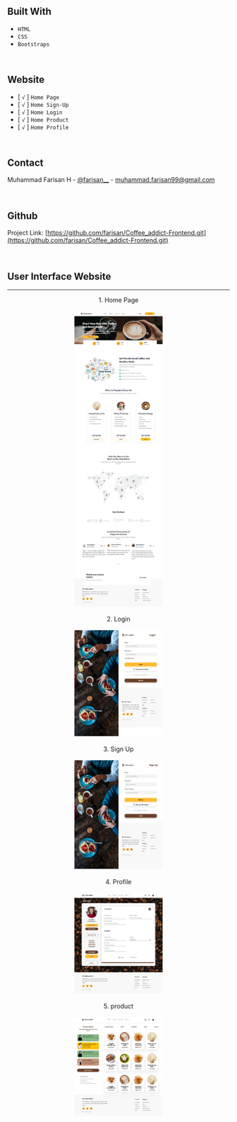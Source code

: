 ## Built With

- `HTML`
- `CSS`
- `Bootstraps`

<br>

## Website

- [ ``√`` ] `Home Page`
- [ ``√`` ] `Home Sign-Up`
- [ ``√`` ] `Home Login`
- [ ``√`` ] `Home Product`
- [ ``√`` ] `Home Profile`

<br>

## Contact

Muhammad Farisan H - [@farisan\_\_](https://instagram.com/farisan99__) - muhammad.farisan99@gmail.com

<br>

## Github

Project Link: [https://github.com/farisan/Coffee_addict-Frontend.git](https://github.com/farisan/Coffee_addict-Frontend.git)

<br>

## User Interface Website

<hr>
<div align="center">
1. Home Page
<br>
<br>
<img width="200" src="Screenshot/Home_ss.png" alt="Home page">
<div>

<br>
<div align="center">
2. Login
<br>
<br>
<img width="200" src="Screenshot/login_ss.png" alt="Home page">
<div>

<br>
<div align="center">
3. Sign Up
<br>
<br>
<img width="200" src="Screenshot/signup_ss.png" alt="Home page">
<div>

<br>
<div align="center">
4. Profile
<br>
<br>
<img width="200" src="Screenshot/profile_ss.png" alt="Home page">
<div>

<br>
<div align="center">
5. product
<br>
<br>
<img width="200" src="Screenshot/product_ss.png" alt="Home page">
<div>
